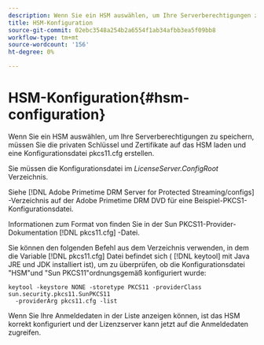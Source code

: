 ```yaml
---
description: Wenn Sie ein HSM auswählen, um Ihre Serverberechtigungen zu speichern, müssen Sie die privaten Schlüssel und Zertifikate auf das HSM laden und eine Konfigurationsdatei pkcs11.cfg erstellen.
title: HSM-Konfiguration
source-git-commit: 02ebc3548a254b2a6554f1ab34afbb3ea5f09bb8
workflow-type: tm+mt
source-wordcount: '156'
ht-degree: 0%

---
```


# HSM-Konfiguration{#hsm-configuration}

Wenn Sie ein HSM auswählen, um Ihre Serverberechtigungen zu speichern, müssen Sie die privaten Schlüssel und Zertifikate auf das HSM laden und eine Konfigurationsdatei pkcs11.cfg erstellen.

Sie müssen die Konfigurationsdatei im *LicenseServer.ConfigRoot* Verzeichnis.

Siehe [!DNL Adobe Primetime DRM Server for Protected Streaming/configs] -Verzeichnis auf der Adobe Primetime DRM DVD für eine Beispiel-PKCS1-Konfigurationsdatei.

Informationen zum Format von finden Sie in der Sun PKCS11-Provider-Dokumentation [!DNL pkcs11.cfg] -Datei.

Sie können den folgenden Befehl aus dem Verzeichnis verwenden, in dem die Variable [!DNL pkcs11.cfg] Datei befindet sich ( [!DNL keytool] mit Java JRE und JDK installiert ist), um zu überprüfen, ob die Konfigurationsdatei &quot;HSM&quot;und &quot;Sun PKCS11&quot;ordnungsgemäß konfiguriert wurde:

```
keytool -keystore NONE -storetype PKCS11 -providerClass sun.security.pkcs11.SunPKCS11 
  -providerArg pkcs11.cfg -list
```

Wenn Sie Ihre Anmeldedaten in der Liste anzeigen können, ist das HSM korrekt konfiguriert und der Lizenzserver kann jetzt auf die Anmeldedaten zugreifen.

